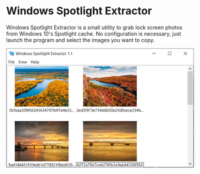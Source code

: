 # Windows Spotlight Extractor
Windows Spotlight Extractor is a small utility to grab lock screen photos from Windows 10's Spotlight cache. No configuration is necessary, just launch the program and select the images you want to copy.

![Spotlight Extractor](https://github.com/dotcomboom/Windows-Spotlight-Extractor/blob/master/Screenshot.png?raw=true)
